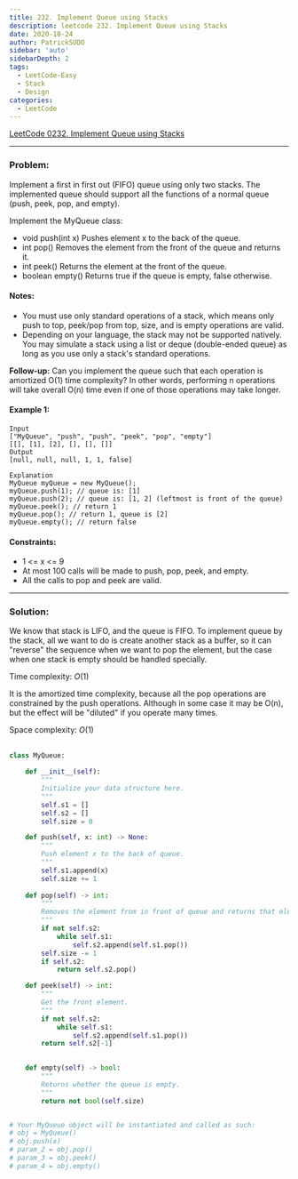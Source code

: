 ```yaml
---
title: 232. Implement Queue using Stacks
description: leetcode 232. Implement Queue using Stacks
date: 2020-10-24
author: PatrickSUDO
sidebar: 'auto'
sidebarDepth: 2
tags: 
  - LeetCode-Easy
  - Stack
  - Design
categories:
  - LeetCode
---
```

[LeetCode 0232. Implement Queue using Stacks](https://leetcode.com/problems/implement-queue-using-stacks/)

---
### Problem: 

Implement a first in first out (FIFO) queue using only two stacks. The implemented queue should support all the functions of a normal queue (push, peek, pop, and empty).

Implement the MyQueue class:

- void push(int x) Pushes element x to the back of the queue.
- int pop() Removes the element from the front of the queue and returns it.
- int peek() Returns the element at the front of the queue.
- boolean empty() Returns true if the queue is empty, false otherwise.

#### Notes:

- You must use only standard operations of a stack, which means only push to top, peek/pop from top, size, and is empty operations are valid.
- Depending on your language, the stack may not be supported natively. You may simulate a stack using a list or deque (double-ended queue) as long as you use only a stack's standard operations.

**Follow-up:** Can you implement the queue such that each operation is amortized O(1) time complexity? In other words, performing n operations will take overall O(n) time even if one of those operations may take longer.


#### Example 1:

    Input
    ["MyQueue", "push", "push", "peek", "pop", "empty"]
    [[], [1], [2], [], [], []]
    Output
    [null, null, null, 1, 1, false]

    Explanation
    MyQueue myQueue = new MyQueue();
    myQueue.push(1); // queue is: [1]
    myQueue.push(2); // queue is: [1, 2] (leftmost is front of the queue)
    myQueue.peek(); // return 1
    myQueue.pop(); // return 1, queue is [2]
    myQueue.empty(); // return false

#### Constraints:

- 1 <= x <= 9
- At most 100 calls will be made to push, pop, peek, and empty.
- All the calls to pop and peek are valid.


---
### Solution:
We know that stack is LIFO, and the queue is FIFO. To implement queue by the stack, all we want to do is create another stack as a buffer, so it can "reverse" the sequence when we want to pop the element, but the case when one stack is empty should be handled specially.


Time complexity: $O(1)$ 

It is the amortized time complexity, because all the pop operations are constrained by the push operations. Although in some case it may be O(n), but the effect will be "diluted" if you operate many times.</br>

Space complexity: $O(1)$
</br>
</br>

```python
class MyQueue:

    def __init__(self):
        """
        Initialize your data structure here.
        """
        self.s1 = []
        self.s2 = []
        self.size = 0

    def push(self, x: int) -> None:
        """
        Push element x to the back of queue.
        """
        self.s1.append(x)
        self.size += 1
        
    def pop(self) -> int:
        """
        Removes the element from in front of queue and returns that element.
        """
        if not self.s2:
            while self.s1:
                self.s2.append(self.s1.pop())
        self.size -= 1
        if self.s2:
            return self.s2.pop()

    def peek(self) -> int:
        """
        Get the front element.
        """
        if not self.s2:
            while self.s1:
                self.s2.append(self.s1.pop())
        return self.s2[-1]
        

    def empty(self) -> bool:
        """
        Returns whether the queue is empty.
        """
        return not bool(self.size)


# Your MyQueue object will be instantiated and called as such:
# obj = MyQueue()
# obj.push(x)
# param_2 = obj.pop()
# param_3 = obj.peek()
# param_4 = obj.empty()
```
<Disqus shortname="patricksudo" />

